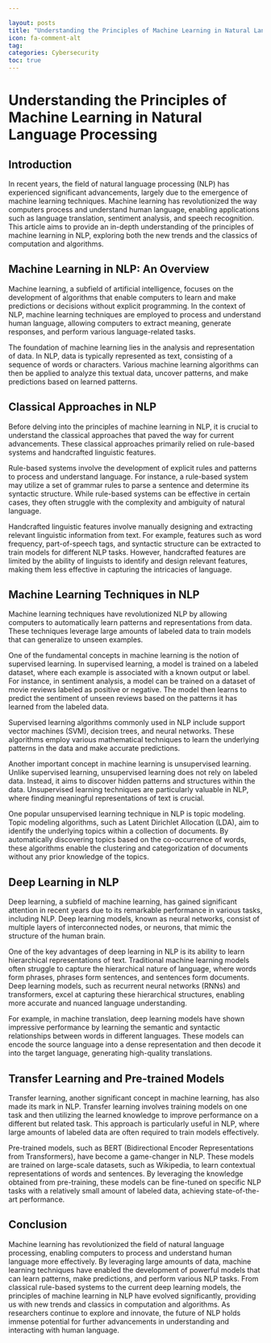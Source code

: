 ```yaml
---

layout: posts
title: "Understanding the Principles of Machine Learning in Natural Language Processing"
icon: fa-comment-alt
tag:      
categories: Cybersecurity
toc: true
---
```




# Understanding the Principles of Machine Learning in Natural Language Processing

## Introduction

In recent years, the field of natural language processing (NLP) has experienced significant advancements, largely due to the emergence of machine learning techniques. Machine learning has revolutionized the way computers process and understand human language, enabling applications such as language translation, sentiment analysis, and speech recognition. This article aims to provide an in-depth understanding of the principles of machine learning in NLP, exploring both the new trends and the classics of computation and algorithms.

## Machine Learning in NLP: An Overview

Machine learning, a subfield of artificial intelligence, focuses on the development of algorithms that enable computers to learn and make predictions or decisions without explicit programming. In the context of NLP, machine learning techniques are employed to process and understand human language, allowing computers to extract meaning, generate responses, and perform various language-related tasks.

The foundation of machine learning lies in the analysis and representation of data. In NLP, data is typically represented as text, consisting of a sequence of words or characters. Various machine learning algorithms can then be applied to analyze this textual data, uncover patterns, and make predictions based on learned patterns.

## Classical Approaches in NLP

Before delving into the principles of machine learning in NLP, it is crucial to understand the classical approaches that paved the way for current advancements. These classical approaches primarily relied on rule-based systems and handcrafted linguistic features.

Rule-based systems involve the development of explicit rules and patterns to process and understand language. For instance, a rule-based system may utilize a set of grammar rules to parse a sentence and determine its syntactic structure. While rule-based systems can be effective in certain cases, they often struggle with the complexity and ambiguity of natural language.

Handcrafted linguistic features involve manually designing and extracting relevant linguistic information from text. For example, features such as word frequency, part-of-speech tags, and syntactic structure can be extracted to train models for different NLP tasks. However, handcrafted features are limited by the ability of linguists to identify and design relevant features, making them less effective in capturing the intricacies of language.

## Machine Learning Techniques in NLP

Machine learning techniques have revolutionized NLP by allowing computers to automatically learn patterns and representations from data. These techniques leverage large amounts of labeled data to train models that can generalize to unseen examples.

One of the fundamental concepts in machine learning is the notion of supervised learning. In supervised learning, a model is trained on a labeled dataset, where each example is associated with a known output or label. For instance, in sentiment analysis, a model can be trained on a dataset of movie reviews labeled as positive or negative. The model then learns to predict the sentiment of unseen reviews based on the patterns it has learned from the labeled data.

Supervised learning algorithms commonly used in NLP include support vector machines (SVM), decision trees, and neural networks. These algorithms employ various mathematical techniques to learn the underlying patterns in the data and make accurate predictions.

Another important concept in machine learning is unsupervised learning. Unlike supervised learning, unsupervised learning does not rely on labeled data. Instead, it aims to discover hidden patterns and structures within the data. Unsupervised learning techniques are particularly valuable in NLP, where finding meaningful representations of text is crucial.

One popular unsupervised learning technique in NLP is topic modeling. Topic modeling algorithms, such as Latent Dirichlet Allocation (LDA), aim to identify the underlying topics within a collection of documents. By automatically discovering topics based on the co-occurrence of words, these algorithms enable the clustering and categorization of documents without any prior knowledge of the topics.

## Deep Learning in NLP

Deep learning, a subfield of machine learning, has gained significant attention in recent years due to its remarkable performance in various tasks, including NLP. Deep learning models, known as neural networks, consist of multiple layers of interconnected nodes, or neurons, that mimic the structure of the human brain.

One of the key advantages of deep learning in NLP is its ability to learn hierarchical representations of text. Traditional machine learning models often struggle to capture the hierarchical nature of language, where words form phrases, phrases form sentences, and sentences form documents. Deep learning models, such as recurrent neural networks (RNNs) and transformers, excel at capturing these hierarchical structures, enabling more accurate and nuanced language understanding.

For example, in machine translation, deep learning models have shown impressive performance by learning the semantic and syntactic relationships between words in different languages. These models can encode the source language into a dense representation and then decode it into the target language, generating high-quality translations.

## Transfer Learning and Pre-trained Models

Transfer learning, another significant concept in machine learning, has also made its mark in NLP. Transfer learning involves training models on one task and then utilizing the learned knowledge to improve performance on a different but related task. This approach is particularly useful in NLP, where large amounts of labeled data are often required to train models effectively.

Pre-trained models, such as BERT (Bidirectional Encoder Representations from Transformers), have become a game-changer in NLP. These models are trained on large-scale datasets, such as Wikipedia, to learn contextual representations of words and sentences. By leveraging the knowledge obtained from pre-training, these models can be fine-tuned on specific NLP tasks with a relatively small amount of labeled data, achieving state-of-the-art performance.

## Conclusion

Machine learning has revolutionized the field of natural language processing, enabling computers to process and understand human language more effectively. By leveraging large amounts of data, machine learning techniques have enabled the development of powerful models that can learn patterns, make predictions, and perform various NLP tasks. From classical rule-based systems to the current deep learning models, the principles of machine learning in NLP have evolved significantly, providing us with new trends and classics in computation and algorithms. As researchers continue to explore and innovate, the future of NLP holds immense potential for further advancements in understanding and interacting with human language.
